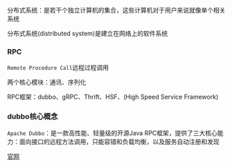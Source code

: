 分布式系统：是若干个独立计算机的集合，这些计算机对于用户来说就像单个相关系统

分布式系统(distributed system)是建立在网络上的软件系统

### RPC

`Remote Procedure Call`远程过程调用

两个核心模块：通讯、序列化

RPC框架：dubbo、gRPC、Thrift、HSF、(High Speed Service Framework)

### dubbo核心概念

`Apache Dubbo`：是一款高性能、轻量级的开源Java RPC框架，提供了三大核心能力：面向接口的远程方法调用，只能容错和负载均衡，以及服务自动注册和发现

[官网](http://dubbo.apache.org/)